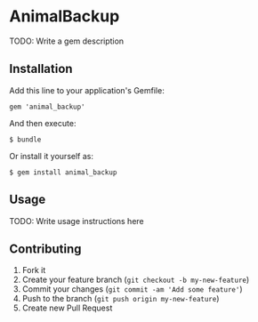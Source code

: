 # AnimalBackup

TODO: Write a gem description

## Installation

Add this line to your application's Gemfile:

    gem 'animal_backup'

And then execute:

    $ bundle

Or install it yourself as:

    $ gem install animal_backup

## Usage

TODO: Write usage instructions here

## Contributing

1. Fork it
2. Create your feature branch (`git checkout -b my-new-feature`)
3. Commit your changes (`git commit -am 'Add some feature'`)
4. Push to the branch (`git push origin my-new-feature`)
5. Create new Pull Request
